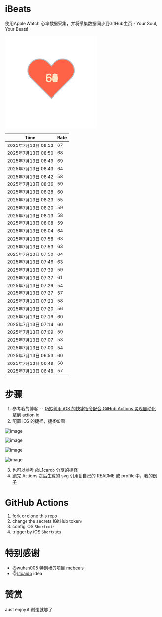 # iBeats
使用Apple Watch 心率数据采集，并将采集数据同步到GitHub主页 - Your Soul, Your Beats!

![](./files/heart.svg)

<!--START_SECTION:my_heart_rate-->
| Time | Rate | 
 | ---- | ---- | 
| 2025年7月13日 08:53 | 67 |
| 2025年7月13日 08:50 | 68 |
| 2025年7月13日 08:49 | 69 |
| 2025年7月13日 08:43 | 64 |
| 2025年7月13日 08:42 | 58 |
| 2025年7月13日 08:36 | 59 |
| 2025年7月13日 08:28 | 60 |
| 2025年7月13日 08:23 | 55 |
| 2025年7月13日 08:20 | 59 |
| 2025年7月13日 08:13 | 58 |
| 2025年7月13日 08:08 | 59 |
| 2025年7月13日 08:04 | 64 |
| 2025年7月13日 07:58 | 63 |
| 2025年7月13日 07:53 | 63 |
| 2025年7月13日 07:50 | 64 |
| 2025年7月13日 07:46 | 63 |
| 2025年7月13日 07:39 | 59 |
| 2025年7月13日 07:37 | 61 |
| 2025年7月13日 07:29 | 54 |
| 2025年7月13日 07:27 | 57 |
| 2025年7月13日 07:23 | 58 |
| 2025年7月13日 07:20 | 56 |
| 2025年7月13日 07:19 | 60 |
| 2025年7月13日 07:14 | 60 |
| 2025年7月13日 07:09 | 59 |
| 2025年7月13日 07:07 | 53 |
| 2025年7月13日 07:00 | 54 |
| 2025年7月13日 06:53 | 60 |
| 2025年7月13日 06:49 | 58 |
| 2025年7月13日 06:48 | 57 |

<!--END_SECTION:my_heart_rate-->

# 步骤
1. 参考我的博客 -- [巧妙利用 iOS 的快捷指令配合 GitHub Actions 实现自动化](https://github.com/yihong0618/gitblog/issues/198) 拿到 action id
2. 配置 iOS 的捷径，捷径如图

![image](https://user-images.githubusercontent.com/15976103/122154218-0db0b480-ce97-11eb-93bb-5aec07c558dc.png)

![image](https://user-images.githubusercontent.com/15976103/122154236-186b4980-ce97-11eb-8e4b-70551a0391ae.png)

![image](https://user-images.githubusercontent.com/15976103/122154268-2d47dd00-ce97-11eb-902e-3acf292265a9.png)

![image](https://user-images.githubusercontent.com/15976103/122174055-fa144680-ceb4-11eb-9be2-3eb83cd516f7.png)

3. 也可以参考 @L1cardo 分享的[捷径](https://www.icloud.com/shortcuts/6ab6047b459c41ad822ad6b94b1c03d4)
4. 跑完 Actions 之后生成的 svg 引用到自己的 README 或 profile 中，我的[例子](https://github.com/yihong0618) 

# GitHub Actions

1. fork or clone this repo
2. change the secrets (GitHub token)
3. config iOS `Shortcuts` 
4. trigger by iOS `Shortcuts`

# 特别感谢
- @[wuhan005](https://github.com/wuhan005) 特别棒的项目 [mebeats](https://github.com/wuhan005/mebeats)
- @[L1cardo](https://github.com/L1cardo) idea

# 赞赏
Just enjoy it
谢谢就够了
